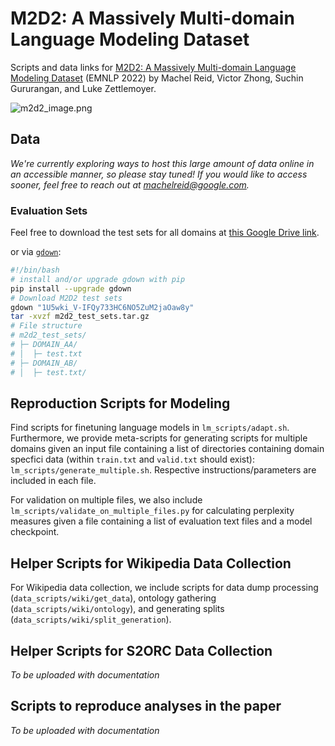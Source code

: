 # M2D2: A Massively Multi-domain Language Modeling Dataset

Scripts and data links for [M2D2: A Massively Multi-domain Language Modeling Dataset](https://machelreid.github.io/resources/reid22_m2d2.pdf) (EMNLP 2022) by Machel Reid, Victor Zhong, Suchin Gururangan, and Luke Zettlemoyer.

![m2d2_image.png](m2d2_image.png)
## Data
*We're currently exploring ways to host this large amount of data online in an accessible manner, so please stay tuned! If you would like to access sooner, feel free to reach out at [machelreid@google.com](mailto:machelreid@google.com).*

### Evaluation Sets

Feel free to download the test sets for all domains at [this Google Drive link](https://drive.google.com/file/d/1U5wki_V-IFQy733HC6NO5ZuM2jaOaw8y/view?usp=sharing).

or via [`gdown`](https://pypi.org/project/gdown/):
```bash
#!/bin/bash
# install and/or upgrade gdown with pip
pip install --upgrade gdown
# Download M2D2 test sets
gdown "1U5wki_V-IFQy733HC6NO5ZuM2jaOaw8y"
tar -xvzf m2d2_test_sets.tar.gz
# File structure
# m2d2_test_sets/
# ├─ DOMAIN_AA/
# │  ├─ test.txt
# ├─ DOMAIN_AB/
# │  ├─ test.txt/
```


## Reproduction Scripts for Modeling

Find scripts for finetuning language models in `lm_scripts/adapt.sh`. Furthermore, we provide meta-scripts for generating scripts for multiple domains given an input file containing a list of directories containing domain specfici data (within `train.txt` and `valid.txt` should exist): `lm_scripts/generate_multiple.sh`. Respective instructions/parameters are included in each file.

For validation on multiple files, we also include `lm_scripts/validate_on_multiple_files.py` for calculating perplexity measures given a file containing a list of evaluation text files and a model checkpoint.

## Helper Scripts for Wikipedia Data Collection
For Wikipedia data collection, we include scripts for data dump processing (`data_scripts/wiki/get_data`), ontology gathering (`data_scripts/wiki/ontology`), and generating splits (`data_scripts/wiki/split_generation`).

## Helper Scripts for S2ORC Data Collection

*To be uploaded with documentation*

## Scripts to reproduce analyses in the paper

*To be uploaded with documentation*
